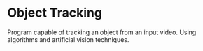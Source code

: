 # Object Tracking
Program capable of tracking an object from an input video. Using algorithms and artificial vision techniques.
